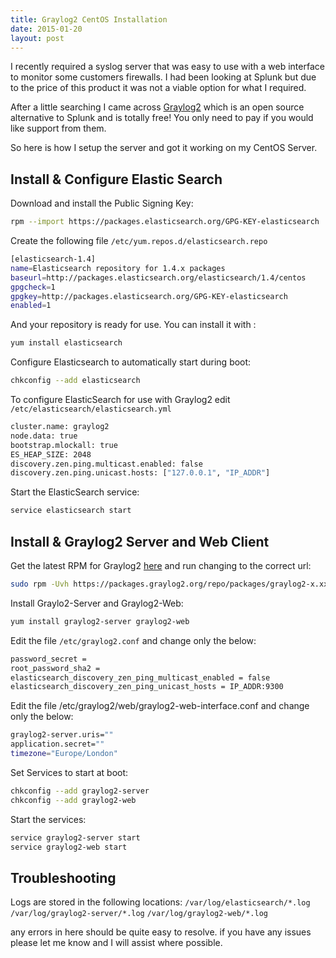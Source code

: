 ```yaml
---
title: Graylog2 CentOS Installation
date: 2015-01-20
layout: post
---
```

I recently required a syslog server that was easy to use with a web interface to monitor some customers firewalls. I had been looking at Splunk but due to the price of this product it was not a viable option for what I required.

After a little searching I came across [Graylog2](https://www.graylog2.org/) which is an open source alternative to Splunk and is totally free! You only need to pay if you would like support from them.
<!--more-->

So here is how I setup the server and got it working on my CentOS Server.

## Install & Configure Elastic Search

Download and install the Public Signing Key:

```sh
rpm --import https://packages.elasticsearch.org/GPG-KEY-elasticsearch
```

Create the following file `/etc/yum.repos.d/elasticsearch.repo`

```sh
[elasticsearch-1.4]
name=Elasticsearch repository for 1.4.x packages
baseurl=http://packages.elasticsearch.org/elasticsearch/1.4/centos
gpgcheck=1
gpgkey=http://packages.elasticsearch.org/GPG-KEY-elasticsearch
enabled=1
```

And your repository is ready for use. You can install it with :

```sh
yum install elasticsearch
```

Configure Elasticsearch to automatically start during boot:

```sh
chkconfig --add elasticsearch
```

To configure ElasticSearch for use with Graylog2 edit `/etc/elasticsearch/elasticsearch.yml`

```sh
cluster.name: graylog2
node.data: true
bootstrap.mlockall: true
ES_HEAP_SIZE: 2048
discovery.zen.ping.multicast.enabled: false
discovery.zen.ping.unicast.hosts: ["127.0.0.1", "IP_ADDR"]
```

Start the ElasticSearch service:

```sh
service elasticsearch start
```

## Install & Graylog2 Server and Web Client

Get the latest RPM for Graylog2 [here](https://www.graylog2.org/resources/documentation/general/packages) and run changing to the correct url:

```sh
sudo rpm -Uvh https://packages.graylog2.org/repo/packages/graylog2-x.xx-repository-el6_latest.rpm
```

Install Graylo2-Server and Graylog2-Web:

```sh
yum install graylog2-server graylog2-web
```

Edit the file `/etc/graylog2.conf` and change only the below:

```sh
password_secret =
root_password_sha2 =
elasticsearch_discovery_zen_ping_multicast_enabled = false
elasticsearch_discovery_zen_ping_unicast_hosts = IP_ADDR:9300
```

Edit the file /etc/graylog2/web/graylog2-web-interface.conf and change only the below:

```sh
graylog2-server.uris=""
application.secret=""
timezone="Europe/London"
```

Set Services to start at boot:

```sh
chkconfig --add graylog2-server
chkconfig --add graylog2-web
```

Start the services:

```sh
service graylog2-server start
service graylog2-web start
```

## Troubleshooting

Logs are stored in the following locations:
`/var/log/elasticsearch/*.log`
`/var/log/graylog2-server/*.log`
`/var/log/graylog2-web/*.log`

any errors in here should be quite easy to resolve. if you have any issues please let me know and I will assist where possible.
